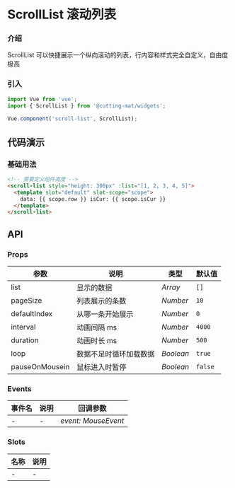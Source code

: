 # ScrollList 滚动列表

### 介绍

ScrollList 可以快捷展示一个纵向滚动的列表，行内容和样式完全自定义，自由度极高

### 引入

```js
import Vue from 'vue';
import { ScrollList } from '@cutting-mat/widgets';

Vue.component('scroll-list', ScrollList);
```

## 代码演示

### 基础用法

```html
<!-- 需要定义组件高度 -->
<scroll-list style="height: 300px" :list="[1, 2, 3, 4, 5]">
  <template slot="default" slot-scope="scope">
    data: {{ scope.row }} isCur: {{ scope.isCur }}
  </template>
</scroll-list>
```

## API

### Props

| 参数           | 说明                   | 类型      | 默认值  |
| -------------- | ---------------------- | --------- | ------- |
| list           | 显示的数据             | _Array_   | `[]`    |
| pageSize       | 列表展示的条数         | _Number_  | `10`    |
| defaultIndex   | 从哪一条开始展示       | _Number_  | `0`     |
| interval       | 动画间隔 ms            | _Number_  | `4000`  |
| duration       | 动画时长 ms            | _Number_  | `500`   |
| loop           | 数据不足时循环加载数据 | _Boolean_ | `true`  |
| pauseOnMousein | 鼠标进入时暂停         | _Boolean_ | `false` |

### Events

| 事件名 | 说明 | 回调参数            |
| ------ | ---- | ------------------- |
| -      | -    | _event: MouseEvent_ |

### Slots

| 名称 | 说明 |
| ---- | ---- |
| -    | -    |
